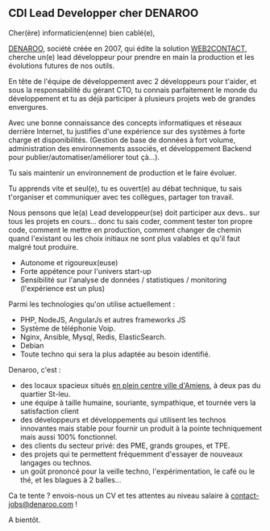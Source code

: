 ## CDI Lead Developper cher DENAROO

Cher(ère) informaticien(enne) bien cablé(e),

[DENAROO](http://www.denaroo.com), société créée en 2007, qui édite la solution [WEB2CONTACT](http://www.web2contact.com), cherche un(e) lead développeur pour prendre en main la production et les évolutions futures de nos outils.

En tête de l'équipe de développement avec 2 développeurs pour t'aider, et sous la responsabilité du gérant CTO, tu connais parfaitement le monde du développement et tu as déjà participer à plusieurs projets web de grandes envergures.

Avec une bonne connaissance des concepts informatiques et réseaux derrière Internet, tu justifies d'une expérience sur des systèmes à forte charge et disponibilités. (Gestion de base de données à fort volume, administration  des environnements associés, et développement Backend pour publier/automatiser/améliorer tout çà...).

Tu sais maintenir un environnement de production et le faire évoluer.

Tu apprends vite et seul(e), tu es ouvert(e) au débat technique, tu sais t'organiser et communiquer avec tes collègues, partager ton travail.

Nous pensons que le(a) Lead developpeur(se) doit participer aux devs.. sur tous les projets en cours... donc tu sais coder, comment tester ton propre code, comment le mettre en production, comment changer de chemin quand l'existant ou les choix initiaux ne sont plus valables et qu'il faut malgré tout produire.

- Autonome et rigoureux(euse)
- Forte appétence pour l'univers start-up
- Sensibilité sur l'analyse de données / statistiques / monitoring (l'expérience est un plus)

Parmi les technologies qu'on utilise actuellement :
- PHP, NodeJS, AngularJs et autres frameworks JS
- Système de téléphonie Voip.
- Nginx, Ansible, Mysql, Redis, ElasticSearch.
- Debian
- Toute techno qui sera la plus adaptée au besoin identifié.

Denaroo, c'est :
- des locaux spacieux situés [en plein centre ville d'Amiens](https://goo.gl/maps/DdGVX3UH7xG2), à deux pas du quartier St-leu.
- une équipe à taille humaine, souriante, sympathique, et tournée vers la satisfaction client
- des développeurs et développements qui utilisent les technos innovantes mais stable pour fournir un produit à la pointe techniquement mais aussi 100% fonctionnel.
- des clients du secteur privé: des PME, grands groupes, et TPE.
- des projets qui te permettent fréquemment d'essayer de nouveaux langages ou technos.
- un goût prononcé pour la veille techno, l'expérimentation, le café ou le thé, et les blagues à 2 balles...

Ca te tente ? envois-nous un CV et tes attentes au niveau salaire à contact-jobs@denaroo.com !

A bientôt.
